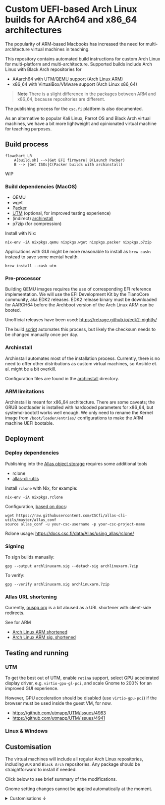 # Custom UEFI-based Arch Linux builds for AArch64 and x86_64 architectures

The popularity of ARM-based Macbooks has increased the need for multi-architecture virtual machines in teaching.

This repository contains automated build instructions for custom Arch Linux for multi-platform and multi-architecture.
Supported builds include Arch Linux with Black Arch repositories for 
    
* AAarch64 with UTM/QEMU support (Arch Linux ARM)
* x86_64 with VirtualBox/VMware support (Arch Linux x86_64)

> **Note**
> There is a slight difference in the packages between ARM and x86_64, because repositories are different.

The publishing process for the `csc.fi` platform is also documented.

As an alternative to popular Kali Linux, Parrot OS and Black Arch virtual machines, we have a bit more lightweight and opinionated virtual machine for teaching purposes.

## Build process

```mermaid
flowchart LR
    A[build.sh] -->|Get EFI firmware| B(Launch Packer)
    B --> |Get ISOs|C(Packer builds with archinstall)
```

WIP


### Build dependencies (MacOS)
 
 * QEMU
 * wget
 * [Packer](https://www.packer.io/)
 * [UTM](https://mac.getutm.app/) (optional, for improved testing experience)
 * (indirect) [archinstall](https://github.com/archlinux/archinstall)
 * p7zip (for compression)

 Install with Nix:
 ```console
 nix-env -iA nixpkgs.qemu nixpkgs.wget nixpkgs.packer nixpkgs.p7zip
 ```
Applications with GUI might be more reasonable to install as `brew casks` instead to save some mental health.

```console
brew install --cask utm
```


### Pre-processor

Building QEMU images requires the use of corresponding EFI reference implementation.
We will use the EFI Development Kit by the TianoCore community, aka EDK2 releases.
EDK2 release binary must be downloaded for AARCH64 before the Archboot version of the Arch Linux ARM can be booted.

Unofficial releases have been used: https://retrage.github.io/edk2-nightly/

The build [script](build.sh) automates this process, but likely the checksum needs to be changed manually once per day.

### Archinstall

Archinstall automates most of the installation process.
Currently, there is no need to offer other distributions as custom virtual machines, so Ansible et. al. might be a bit overkill.

Configuration files are found in the [archinstall](archinstall) directory.

### ARM limitations

Archinstall is meant for x86_64 architecture. 
There are some caveats; the GRUB bootloader is installed with hardcoded parameters for x86_64, but systemd-bootctl works well enough.
We only need to rename the Kernel image from `/boot/loader/entries/` configurations to make the ARM machine UEFI bootable.

## Deployment

### Deploy dependencies

Publishing into the [Allas object storage](http://ouspg.org/archlinuxarm) requires some additional tools

  * rclone
  * [allas-cli-utils](https://github.com/CSCfi/allas-cli-utils)

Install `rclone` with Nix, for example:
```console
nix-env -iA nixpkgs.rclone
```

Configuration, [based on docs](https://docs.csc.fi/data/Allas/using_allas/rclone_local/):

```console
wget https://raw.githubusercontent.com/CSCfi/allas-cli-utils/master/allas_conf
source allas_conf -u your-csc-username -p your-csc-project-name

```
Rclone usage: https://docs.csc.fi/data/Allas/using_allas/rclone/

### Signing

To sign builds manually:
```console
gpg --output archlinuxarm.sig --detach-sig archlinuxarm.7zip
```

To verify:
```console
gpg --verify archlinuxarm.sig archlinuxarm.7zip
```

### Allas URL shortening

Currently, [ouspg.org](https://github.com/ouspg/ouspg.github.io) is a bit abused as a URL shortener with client-side redirects.

See for ARM
  * [Arch Linux ARM shortened](https://github.com/ouspg/ouspg.github.io/blob/main/content/archlinuxarm.md)
  * [Arch Linux ARM sig. shortened](https://github.com/ouspg/ouspg.github.io/blob/main/content/archlinuxarm.sig.md)

## Testing and running

### UTM

To get the best out of UTM, enable `retina` support, select GPU accelerated display driver, e.g. `virtio-gpu-gl-pci`, and scale Gnome to 200% for an improved GUI experience. 

However, GPU acceleration should be disabled (use `virtio-gpu-pci`) if the browser must be used inside the guest VM, for now.
  * https://github.com/utmapp/UTM/issues/4983
  * https://github.com/utmapp/UTM/issues/4941

### Linux & Windows


## Customisation

The virtual machines will include all regular Arch Linux repositories,
including `AUR` and `Black Arch` repositories. 
Any package should be straightforward to install if needed.

Click below to see brief summary of the modifications.

Gnome setting changes cannot be applied automatically at the moment.

<details><summary>Customisations &darr;</summary>

To include Black Arch sources:

```console
curl https://blackarch.org/strap.sh | sh
````

### Gnome tweaks

Finnish as the first keyboard layout:
```console
gsettings set org.gnome.desktop.input-sources sources "[('xkb', 'fi'), ('xkb', 'us')]"
```

Print the favourites from desktop

 ```console
 gsettings get org.gnome.shell favorite-apps
 ```
 Set custom apps (string array)
 ```
gsettings set org.gnome.shell favorite-apps

['org.gnome.Nautilus.desktop', 'org.wezfurlong.wezterm.desktop', 'firefox.desktop', 'codium.desktop', 'org.gnome.Settings.desktop']
 ```


 [yay](https://github.com/Jguer/yay) is included in `blackarch-misc`. 
 Hurray! -> `pacman -S yay`


AUR packages
```
yay -S vscodium-bin
```

Codium
`~/.config/VSCodium/User/settings.json`
```
{
    "workbench.colorTheme": "Default Dark+",
    "window.titleBarStyle": "custom"
}
```

### Future ideas

If there is ever a switch for Ansible, seems good tutorial  https://github.com/diffy0712/arch-boot

</details>

